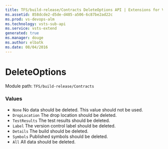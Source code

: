 ```yaml
---
title: TFS/build-release/Contracts DeleteOptions API | Extensions for Visual Studio Team Services
ms.assetid: 858dcde2-d5de-d485-a506-6c87be2ad22c
ms.prod: vs-devops-alm
ms.technology: vsts-sub-api
ms.service: vsts-extend
generated: true
ms.manager: douge
ms.author: elbatk
ms.date: 08/04/2016
---
```


# DeleteOptions

Module path: `TFS/build-release/Contracts`

### Values

* `None` No data should be deleted. This value should not be used.
* `DropLocation` The drop location should be deleted.
* `TestResults` The test results should be deleted.
* `Label` The version control label should be deleted.
* `Details` The build should be deleted.
* `Symbols` Published symbols should be deleted.
* `All` All data should be deleted.
